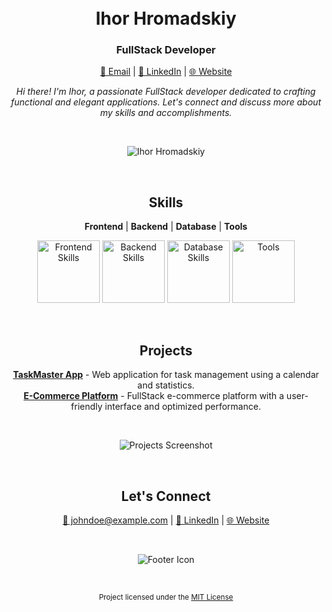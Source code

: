 <h1 align="center">
  <br>
 Ihor Hromadskiy
  <br>
</h1>

<h3 align="center">FullStack Developer</h3>

<p align="center">
  <a href="mailto:gromadskiyigor@gmail.com">📧 Email</a> |
  <a href="https://www.linkedin.com/in/igoora">💼 LinkedIn</a> |
  <a href="https://Igoora.pp.ua">🌐 Website</a>
</p>

<p align="center">
  <em>Hi there! I'm Ihor, a passionate FullStack developer dedicated to crafting functional and elegant applications. Let's connect and discuss more about my skills and accomplishments.</em>
</p>

<br>

<p align="center">
  <img src="profile.jpg" alt="Ihor Hromadskiy">
</p>

<br>

<h2 align="center">Skills</h2>

<p align="center">
  <strong>Frontend</strong> |
  <strong>Backend</strong> |
  <strong>Database</strong> |
  <strong>Tools</strong>
</p>

<p align="center">
  <img src="frontend-icon.png" alt="Frontend Skills" width="100">
  <img src="backend-icon.png" alt="Backend Skills" width="100">
  <img src="database-icon.png" alt="Database Skills" width="100">
  <img src="tools-icon.png" alt="Tools" width="100">
</p>

<br>

<h2 align="center">Projects</h2>

<p align="center">
  <a href="https://github.com/yourusername/taskmaster-app"><strong>TaskMaster App</strong></a> -
  Web application for task management using a calendar and statistics.
  <br>
  <a href="https://github.com/yourusername/e-commerce-platform"><strong>E-Commerce Platform</strong></a> -
  FullStack e-commerce platform with a user-friendly interface and optimized performance.
</p>

<br>

<p align="center">
  <img src="projects-screenshot.png" alt="Projects Screenshot">
</p>

<br>

<h2 align="center">Let's Connect</h2>

<p align="center">
  <a href="mailto:johndoe@example.com">📧 johndoe@example.com</a> |
  <a href="https://www.linkedin.com/in/johndoe">💼 LinkedIn</a> |
  <a href="https://www.johndoe.dev">🌐 Website</a>
</p>

<br>

<p align="center">
  <img src="footer-icon.png" alt="Footer Icon">
</p>

<br>

<p align="center">
  <sub>Project licensed under the <a href="LICENSE">MIT License</a></sub>
</p>
